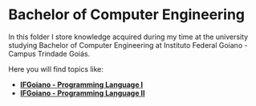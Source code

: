 # Bachelor of Computer Engineering

In this folder I store knowledge acquired during my time at the university studying Bachelor of Computer Engineering at Instituto Federal Goiano - Campus Trindade Goiás.

Here you will find topics like:

* **[IFGoiano - Programming Language I]()**
* **[IFGoiano - Programming Language II]()**